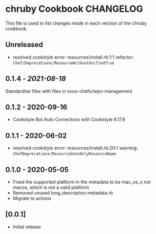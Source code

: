 # chruby Cookbook CHANGELOG

This file is used to list changes made in each version of the chruby cookbook.

## Unreleased

- resolved cookstyle error: resources/install.rb:1:1 refactor: `Chef/Deprecations/ResourceWithoutUnifiedTrue`

## 0.1.4 - *2021-08-18*

Standardise files with files in sous-chefs/repo-management

## 0.1.2 - 2020-09-16

- Cookstyle Bot Auto Corrections with Cookstyle 6.17.6

## 0.1.1 - 2020-06-02

- resolved cookstyle error: resources/install.rb:20:1 warning: `ChefDeprecations/ResourceUsesOnlyResourceName`

## 0.1.0 - 2020-05-05

- Fixed the supported platform in the metadata to be mac_os_x not macos, which is not a valid platform
- Removed unused long_description metadata.rb
- Migrate to actions

## [0.0.1]

- Initial release
